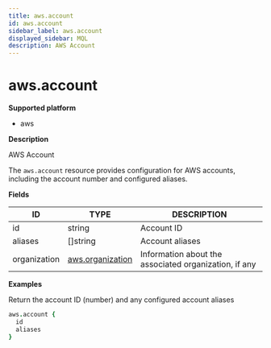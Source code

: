 ```yaml
---
title: aws.account
id: aws.account
sidebar_label: aws.account
displayed_sidebar: MQL
description: AWS Account
---
```


# aws.account

**Supported platform**

- aws

**Description**

AWS Account

The `aws.account` resource provides configuration for AWS accounts, including the account number and configured aliases.

**Fields**

| ID           | TYPE                                    | DESCRIPTION                                           |
| ------------ | --------------------------------------- | ----------------------------------------------------- |
| id           | string                                  | Account ID                                            |
| aliases      | &#91;&#93;string                        | Account aliases                                       |
| organization | [aws.organization](aws.organization.md) | Information about the associated organization, if any |

**Examples**

Return the account ID (number) and any configured account aliases

```coffee
aws.account {
  id
  aliases
}
```

